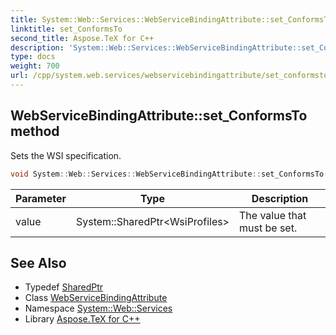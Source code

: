 ```yaml
---
title: System::Web::Services::WebServiceBindingAttribute::set_ConformsTo method
linktitle: set_ConformsTo
second_title: Aspose.TeX for C++
description: 'System::Web::Services::WebServiceBindingAttribute::set_ConformsTo method. Sets the WSI specification in C++.'
type: docs
weight: 700
url: /cpp/system.web.services/webservicebindingattribute/set_conformsto/
---
```

## WebServiceBindingAttribute::set_ConformsTo method


Sets the WSI specification.

```cpp
void System::Web::Services::WebServiceBindingAttribute::set_ConformsTo(System::SharedPtr<WsiProfiles> value)
```


| Parameter | Type | Description |
| --- | --- | --- |
| value | System::SharedPtr\<WsiProfiles\> | The value that must be set. |

## See Also

* Typedef [SharedPtr](../../../system/sharedptr/)
* Class [WebServiceBindingAttribute](../)
* Namespace [System::Web::Services](../../)
* Library [Aspose.TeX for C++](../../../)
